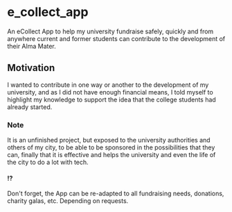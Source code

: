 # e_collect_app

An eCollect App to help my university fundraise safely, quickly and from anywhere current and former students can contribute to the development of their Alma Mater.

## Motivation

I wanted to contribute in one way or another to the development of my university, and as I did not have enough financial means, I told myself to highlight my knowledge to support the idea that the college students had already started.

### Note

It is an unfinished project, but exposed to the university authorities and others of my city, to be able to be sponsored in the possibilities that they can, finally that it is effective and helps the university and even the life of the city to do a lot with tech.

#### !?

Don't forget, the App can be re-adapted to all fundraising needs, donations, charity galas, etc. Depending on requests.

